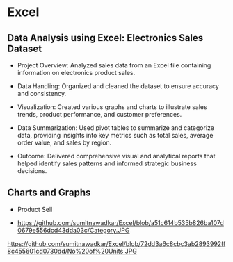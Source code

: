 # Excel

## Data Analysis using Excel: Electronics Sales Dataset

- Project Overview: Analyzed sales data from an Excel file containing information on electronics product sales.

- Data Handling: Organized and cleaned the dataset to ensure accuracy and consistency.
 
- Visualization: Created various graphs and charts to illustrate sales trends, product performance, and customer preferences.
 
- Data Summarization: Used pivot tables to summarize and categorize data, providing insights into key metrics such as total sales, average order value, and sales by region.
 
- Outcome: Delivered comprehensive visual and analytical reports that helped identify sales patterns and informed strategic business decisions.

## Charts and Graphs

- Product Sell

- https://github.com/sumitnawadkar/Excel/blob/a51c614b535b826ba107d0679e556dcd43dda03c/Category.JPG

https://github.com/sumitnawadkar/Excel/blob/72dd3a6c8cbc3ab2893992ff8c455601cd0730dd/No%20of%20Units.JPG
